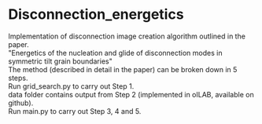 # Disconnection_energetics
Implementation of disconnection image creation algorithm outlined in the paper.<br />
"Energetics of the nucleation and glide of disconnection modes in symmetric tilt grain boundaries" <br />
The method (described in detail in the paper) can be broken down in 5 steps.<br />
Run grid_search.py to carry out Step 1.<br />
data folder contains output from Step 2 (implemented in oILAB, available on github).<br />
Run main.py to carry out Step 3, 4 and 5.<br />
